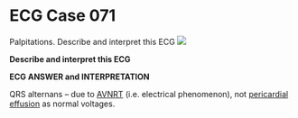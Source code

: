 # ECG Case 071


Palpitations. Describe and interpret this ECG 
![](https://litfl.com/wp-content/uploads/2018/08/TOP-100-ECG-QUIZ-LITFL-071.jpg)



**Describe and interpret this ECG** 

**ECG ANSWER and INTERPRETATION** 


QRS alternans – due to [AVNRT](https://litfl.com/supraventricular-tachycardia-svt-ecg-library/) (i.e. electrical phenomenon), not [pericardial effusion](https://litfl.com/ecg-findings-in-massive-pericardial-effusion/) as normal voltages.


